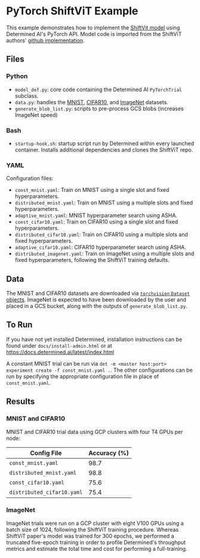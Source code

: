# PyTorch ShiftViT Example

This example demonstrates how to implement the [ShiftVit model](https://arxiv.org/abs/2201.10801) using Determined AI's
PyTorch API. Model code is imported from the ShiftViT authors' [github implementation](https://github.com/microsoft/SPACH).

## Files

### Python

* `model_def.py`: core code containing the Determined AI `PyTorchTrial` subclass.
* `data.py`: handles the
[MNIST](http://pytorch.org/vision/main/generated/torchvision.datasets.MNIST.html#torchvision.datasets.MNIST),
[CIFAR10](http://pytorch.org/vision/main/generated/torchvision.datasets.CIFAR10.html),
and [ImageNet](https://www.image-net.org) datasets.
* `generate_blob_list.py`: scripts to pre-process GCS blobs (increases ImageNet speed)

### Bash
* `startup-hook.sh`: startup script run by Determined within every launched container. Installs additional dependencies
and clones the ShiftViT repo.

### YAML
Configuration files:
* `const_mnist.yaml`: Train on MNIST using a single slot and fixed hyperparameters.
* `distributed_mnist.yaml`: Train on MNIST using a multiple slots and fixed hyperparameters.
* `adaptive_mnist.yaml`: MNIST hyperparameter search using ASHA.
* `const_cifar10.yaml`: Train on CIFAR10 using a single slot and fixed hyperparameters.
* `distributed_cifar10.yaml`: Train on CIFAR10 using a multiple slots and fixed hyperparameters.
* `adaptive_cifar10.yaml`: CIFAR10 hyperparameter search using ASHA.
* `distributed_imagenet.yaml`: Train on ImageNet using a multiple slots and fixed hyperparameters, following the ShiftViT training defaults.

## Data
The MNIST and CIFAR10 datasets are downloaded via [`torchvision` `Dataset` objects](https://pytorch.org/vision/stable/datasets.html).
ImageNet is expected to have been downloaded by the user and placed in a GCS bucket, along with the outputs
of `generate_blob_list.py`.

## To Run
If you have not yet installed Determined, installation instructions can be found
under `docs/install-admin.html` or at https://docs.determined.ai/latest/index.html

A constant MNIST trial can be run via `det -m <master host:port> experiment create -f
const_mnist.yaml .`. The other configurations can be run by specifying the appropriate
configuration file in place of `const_mnist.yaml`.

## Results

### MNIST and CIFAR10

MNIST and CIFAR10 trial data using GCP clusters with four T4 GPUs per node:

| Config File                | Accuracy (%) |
|----------------------------|--------------|
| `const_mnist.yaml`         | 98.7         |
| `distributed_mnist.yaml`   | 98.8         |
| `const_cifar10.yaml`       | 75.6         |
| `distributed_cifar10.yaml` | 75.4         |

### ImageNet

ImageNet trials were run on a GCP cluster with eight V100 GPUs using a batch size of 1024, following
the ShiftViT training procedure.  Whereas ShiftViT paper's model was trained for 300 epochs, we performed a truncated
five-epoch training in order to profile Determined's throughput metrics and estimate the total time and cost
for performing a full-training.
